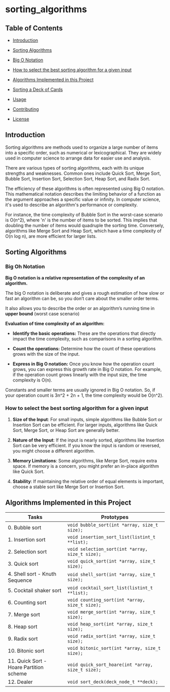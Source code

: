 # sorting_algorithms



## Table of Contents

  

- [Introduction](#introduction)

- [Sorting Algorithms](#sorting-algorithms)

- [Big O Notation](#big-o-notation)

- [How to select the best sorting algorithm for a given input](#how-to-select-the-best-sorting-algorithm-for-a-given-input)

- [Algorithms Implemented in this Project](#algorithms-implemented-in-this-project)

- [Sorting a Deck of Cards](#sorting-a-deck-of-cards)

- [Usage](#usage)

- [Contributing](#contributing)

- [License](#license)


  

## Introduction
Sorting algorithms are methods used to organize a large number of items into a specific order, such as numerical or lexicographical. They are widely used in computer science to arrange data for easier use and analysis.

There are various types of sorting algorithms, each with its unique strengths and weaknesses. Common ones include Quick Sort, Merge Sort, Bubble Sort, Insertion Sort, Selection Sort, Heap Sort, and Radix Sort.

The efficiency of these algorithms is often represented using Big O notation. This mathematical notation describes the limiting behavior of a function as the argument approaches a specific value or infinity. In computer science, it's used to describe an algorithm's performance or complexity.

For instance, the time complexity of Bubble Sort in the worst-case scenario is O(n^2), where 'n' is the number of items to be sorted. This implies that doubling the number of items would quadruple the sorting time. Conversely, algorithms like Merge Sort and Heap Sort, which have a time complexity of O(n log n), are more efficient for larger lists.
  

## Sorting Algorithms


  

### Big Oh Notation

****Big O notation is a relative representation of the complexity of an algorithm.****

  

The big O notation is deliberate and gives a rough estimation of how slow or fast an algorithm can be, so you don’t care about the smaller order terms.

  

It also allows you to describe the order or an algorithm’s running time in ****upper bound**** (worst case scenario)

  

****Evaluation of time complexity of an algorithm:****

  

- ****Identify the basic operations:**** These are the operations that directly impact the time complexity, such as comparisons in a sorting algorithm.

- ****Count the operations:**** Determine how the count of these operations grows with the size of the input.

- ****Express in Big O notation:**** Once you know how the operation count grows, you can express this growth rate in Big O notation. For example, if the operation count grows linearly with the input size, the time complexity is O(n).

  

Constants and smaller terms are usually ignored in Big O notation. So, if your operation count is 3n^2 + 2n + 1, the time complexity would be O(n^2).

### How to select the best sorting algorithm for a given input

  

  

  

1. ****Size of the Input****: For small inputs, simple algorithms like Bubble Sort or Insertion Sort can be efficient. For larger inputs, algorithms like Quick Sort, Merge Sort, or Heap Sort are generally better.

2. ****Nature of the Input****: If the input is nearly sorted, algorithms like Insertion Sort can be very efficient. If you know the input is random or reversed, you might choose a different algorithm.

3. ****Memory Limitations****: Some algorithms, like Merge Sort, require extra space. If memory is a concern, you might prefer an in-place algorithm like Quick Sort.

4. ****Stability****: If maintaining the relative order of equal elements is important, choose a stable sort like Merge Sort or Insertion Sort.


## Algorithms Implemented in this Project

  
|     Tasks           |Prototypes                       |
|----------------|-------------------------------|
|0. Bubble sort|`void bubble_sort(int *array, size_t size);`            |
|1. Insertion sort|`void insertion_sort_list(listint_t **list);`            |
|2. Selection sort|`void selection_sort(int *array, size_t size);`|
|3. Quick sort|`void quick_sort(int *array, size_t size);`|
|4. Shell sort - Knuth Sequence|`void shell_sort(int *array, size_t size);`|
|5. Cocktail shaker sort|`void cocktail_sort_list(listint_t **list);`|
|6. Counting sort|`void counting_sort(int *array, size_t size);`|
|7. Merge sort|`void merge_sort(int *array, size_t size);`|
|8. Heap sort|`void heap_sort(int *array, size_t size);`|
|9. Radix sort|`void radix_sort(int *array, size_t size);`|
|10. Bitonic sort|`void bitonic_sort(int *array, size_t size);`|
|11. Quick Sort - Hoare Partition scheme|`void quick_sort_hoare(int *array, size_t size);`|
|12. Dealer|`void sort_deck(deck_node_t **deck);`|


